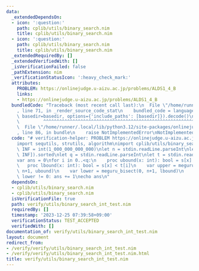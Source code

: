 ```yaml
---
data:
  _extendedDependsOn:
  - icon: ':question:'
    path: cplib/utils/binary_search.nim
    title: cplib/utils/binary_search.nim
  - icon: ':question:'
    path: cplib/utils/binary_search.nim
    title: cplib/utils/binary_search.nim
  _extendedRequiredBy: []
  _extendedVerifiedWith: []
  _isVerificationFailed: false
  _pathExtension: nim
  _verificationStatusIcon: ':heavy_check_mark:'
  attributes:
    PROBLEM: https://onlinejudge.u-aizu.ac.jp/problems/ALDS1_4_B
    links:
    - https://onlinejudge.u-aizu.ac.jp/problems/ALDS1_4_B
  bundledCode: "Traceback (most recent call last):\n  File \"/home/runner/.local/lib/python3.12/site-packages/onlinejudge_verify/documentation/build.py\"\
    , line 71, in _render_source_code_stat\n    bundled_code = language.bundle(stat.path,\
    \ basedir=basedir, options={'include_paths': [basedir]}).decode()\n          \
    \         ^^^^^^^^^^^^^^^^^^^^^^^^^^^^^^^^^^^^^^^^^^^^^^^^^^^^^^^^^^^^^^^^^^^^^^^^^^^^^^^^^\n\
    \  File \"/home/runner/.local/lib/python3.12/site-packages/onlinejudge_verify/languages/nim.py\"\
    , line 86, in bundle\n    raise NotImplementedError\nNotImplementedError\n"
  code: "# verification-helper: PROBLEM https://onlinejudge.u-aizu.ac.jp/problems/ALDS1_4_B\n\
    import sequtils, strutils, algorithm\nimport cplib/utils/binary_search\n\nconst\
    \ INF = int(1_000_000_000_000)\nlet n = stdin.readLine.parseInt\nlet s = stdin.readLine.split().map(parseInt).concat(@[-INF,\
    \ INF]).sorted\nlet q = stdin.readLine.parseInt\nlet t = stdin.readLine.split().map(parseInt)\n\
    var ans = 0\nfor i in 0..<q:\n    proc ubound(x: int): bool = s[x] <= t[i]\n \
    \   proc lbound(x: int): bool = s[x] < t[i]\n    var upper = meguru_bisect(0,\
    \ n+1, ubound)\n    var lower = meguru_bisect(0, n+1, lbound)\n    if upper -\
    \ lower != 0: ans += 1\necho ans\n"
  dependsOn:
  - cplib/utils/binary_search.nim
  - cplib/utils/binary_search.nim
  isVerificationFile: true
  path: verify/utils/binary_search_int_test.nim
  requiredBy: []
  timestamp: '2023-12-25 07:39:58+09:00'
  verificationStatus: TEST_ACCEPTED
  verifiedWith: []
documentation_of: verify/utils/binary_search_int_test.nim
layout: document
redirect_from:
- /verify/verify/utils/binary_search_int_test.nim
- /verify/verify/utils/binary_search_int_test.nim.html
title: verify/utils/binary_search_int_test.nim
---
```

